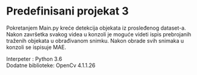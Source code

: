 # Predefinisani projekat 3

Pokretanjem Main.py kreće detekcija objekata iz prosleđenog dataset-a. Nakon završetka svakog videa u konzoli je moguće videti ispis prebrojanih traženih objekata u obrađivanom snimku. Nakon obrade svih snimaka u konzoli se ispisuje MAE.

Interpeter : Python 3.6 <br>
Dodatne biblioteke: OpenCv 4.1.1.26

